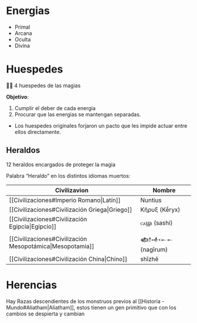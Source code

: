 # Energias
- Primal
- Arcana
- Oculta 
- Divina 

# Huespedes
🧙‍♂️ 4 huespedes de las magias

**Objetivo**: 
1. Cumplir el deber de cada energia 
2. Procurar que las energias se mantengan separadas.
- Los huespedes originales forjaron un pacto que les impide actuar entre ellos directamente.




## Heraldos
12 heraldos encargados de proteger la magia

Palabra “Heraldo” en los distintos idiomas muertos:

| Civilizavion                                              | Nombre         |
| --------------------------------------------------------- | -------------- |
| [[Civilizaciones#Imperio Romano\|Latín]]                  | Nuntius        |
| [[Civilizaciones#Civilización Griega\|Griego]]            | Κῆρυξ (Kḗryx)  |
| [[Civilizaciones#Civilización Egipcia\|Egipcio]]          | ⲥⲁϣⲓ (sashi)   |
| [[Civilizaciones#Civilización Mesopotámica\|Mesopotamia]] | 𒅴𒋾𒀸𒀸 (nagīrum) |
| [[Civilizaciones#Civilización China\|Chino]]              | shǐzhě         |

# Herencias
Hay Razas descendientes de los monstruos previos al [[Historia - Mundo#Aliatham|Aliatham]], estos tienen un gen primitivo que con los cambios se despierta y cambian